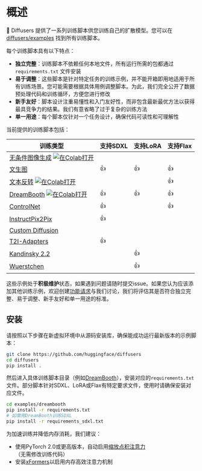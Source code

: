 <!--Copyright 2025 The HuggingFace Team. All rights reserved.

根据 Apache License 2.0 版本（"许可证"）授权，除非符合许可证要求，否则不得使用此文件。您可以通过以下网址获取许可证副本：

http://www.apache.org/licenses/LICENSE-2.0

除非适用法律要求或书面同意，本软件按"原样"分发，不附带任何明示或暗示的担保或条件。详见许可证中规定的特定语言权限和限制。
-->

# 概述

🤗 Diffusers 提供了一系列训练脚本供您训练自己的扩散模型。您可以在 [diffusers/examples](https://github.com/huggingface/diffusers/tree/main/examples) 找到所有训练脚本。

每个训练脚本具有以下特点：

- **独立完整**：训练脚本不依赖任何本地文件，所有运行所需的包都通过 `requirements.txt` 文件安装
- **易于调整**：这些脚本是针对特定任务的训练示例，并不能开箱即用地适用于所有训练场景。您可能需要根据具体用例调整脚本。为此，我们完全公开了数据预处理代码和训练循环，方便您进行修改
- **新手友好**：脚本设计注重易懂性和入门友好性，而非包含最新最优方法以获得最具竞争力的结果。我们有意省略了过于复杂的训练方法
- **单一用途**：每个脚本仅针对一个任务设计，确保代码可读性和可理解性

当前提供的训练脚本包括：

| 训练类型 | 支持SDXL | 支持LoRA | 支持Flax |
|---|---|---|---|
| [无条件图像生成](https://github.com/huggingface/diffusers/tree/main/examples/unconditional_image_generation) [![在Colab打开](https://colab.research.google.com/assets/colab-badge.svg)](https://colab.research.google.com/github/huggingface/notebooks/blob/main/diffusers/training_example.ipynb) |  |  |  |
| [文生图](https://github.com/huggingface/diffusers/tree/main/examples/text_to_image) | 👍 | 👍 | 👍 |
| [文本反转](https://github.com/huggingface/diffusers/tree/main/examples/textual_inversion) [![在Colab打开](https://colab.research.google.com/assets/colab-badge.svg)](https://colab.research.google.com/github/huggingface/notebooks/blob/main/diffusers/sd_textual_inversion_training.ipynb) |  |  | 👍 |
| [DreamBooth](https://github.com/huggingface/diffusers/tree/main/examples/dreambooth) [![在Colab打开](https://colab.research.google.com/assets/colab-badge.svg)](https://colab.research.google.com/github/huggingface/notebooks/blob/main/diffusers/sd_dreambooth_training.ipynb) | 👍 | 👍 | 👍 |
| [ControlNet](https://github.com/huggingface/diffusers/tree/main/examples/controlnet) | 👍 |  | 👍 |
| [InstructPix2Pix](https://github.com/huggingface/diffusers/tree/main/examples/instruct_pix2pix) | 👍 |  |  |
| [Custom Diffusion](https://github.com/huggingface/diffusers/tree/main/examples/custom_diffusion) |  |  |  |
| [T2I-Adapters](https://github.com/huggingface/diffusers/tree/main/examples/t2i_adapter) | 👍 |  |  |
| [Kandinsky 2.2](https://github.com/huggingface/diffusers/tree/main/examples/kandinsky2_2/text_to_image) |  | 👍 |  |
| [Wuerstchen](https://github.com/huggingface/diffusers/tree/main/examples/wuerstchen/text_to_image) |  | 👍 |  |

这些示例处于**积极维护**状态，如果遇到问题请随时提交issue。如果您认为应该添加其他训练示例，欢迎创建[功能请求](https://github.com/huggingface/diffusers/issues/new?assignees=&labels=&template=feature_request.md&title=)与我们讨论，我们将评估其是否符合独立完整、易于调整、新手友好和单一用途的标准。

## 安装

请按照以下步骤在新虚拟环境中从源码安装库，确保能成功运行最新版本的示例脚本：

```bash
git clone https://github.com/huggingface/diffusers
cd diffusers
pip install .
```

然后进入具体训练脚本目录（例如[DreamBooth](https://github.com/huggingface/diffusers/tree/main/examples/dreambooth)），安装对应的`requirements.txt`文件。部分脚本针对SDXL、LoRA或Flax有特定要求文件，使用时请确保安装对应文件。

```bash
cd examples/dreambooth
pip install -r requirements.txt
# 如需用DreamBooth训练SDXL
pip install -r requirements_sdxl.txt
```

为加速训练并降低内存消耗，我们建议：

- 使用PyTorch 2.0或更高版本，自动启用[缩放点积注意力](../optimization/fp16#scaled-dot-product-attention)（无需修改训练代码）
- 安装[xFormers](../optimization/xformers)以启用内存高效注意力机制